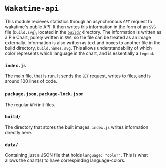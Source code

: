 # `Wakatime-api`

This module recieves statistics through an asynchronous `GET` request to wakatime's public API. It then writes this information in the form of an `SVG` file (`build.svg`), located in the [`build/`](build/) directory. The information is written as a Pie Chart, purely written in `SVG`, so the file can be treated as an image externally. Information is also written as text and boxes to another file in the build directory, `build.names.svg`. This allows understandability of which color represents which language in the chart, and is essentially a `legend`.

### `index.js`
The main file, that is run. It sends the `GET` request, writes to files, and is around 100 lines of code. 

### `package.json`, `package-lock.json`
The regular `NPM` init files.

### `build/`
The directory that stores the built images. `index.js` writes information directly here.

### `data/`
Containing just a JSON file that holds `language: "color"`. This is what allows the chart(s) to have correspinding language-colors.
